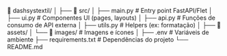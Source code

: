 📂 dashsystextil/
│
├── 📂 src/
│   ├── main.py            # Entry point FastAPI/Flet
│   ├── ui.py              # Componentes UI (pages, layouts)
│   ├── api.py             # Funções de consumo de API externa
│   ├── utils.py           # Helpers (ex: formatação)
│
├── 📂 assets/
│   └── 📂 images/         # Imagens e ícones
│
├── .env                   # Variáveis de ambiente
├── requirements.txt       # Dependências do projeto
└── README.md
